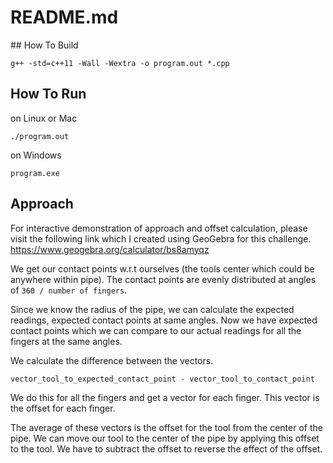 # README.md

## How To Build

```
g++ -std=c++11 -Wall -Wextra -o program.out *.cpp
```

## How To Run

on Linux or Mac

```
./program.out
```

on Windows

```
program.exe
```

## Approach

For interactive demonstration of approach and offset calculation, please visit the following link which I created using GeoGebra for this challenge.
https://www.geogebra.org/calculator/bs8amyqz

We get our contact points w.r.t ourselves (the tools center which could be anywhere within pipe).
The contact points are evenly distributed at angles of `360 / number of fingers`.

Since we know the radius of the pipe, we can calculate the expected readings, expected contact points at same angles. Now we have expected contact points which we can compare to our actual readings for all the fingers at the same angles.

We calculate the difference between the vectors.

`vector_tool_to_expected_contact_point - vector_tool_to_contact_point`

We do this for all the fingers and get a vector for each finger. This vector is the offset for each finger.

The average of these vectors is the offset for the tool from the center of the pipe.
We can move our tool to the center of the pipe by applying this offset to the tool. We have to subtract the offset to reverse the effect of the offset.
